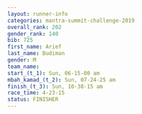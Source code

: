 ```yaml
---
layout: runner-info 
categories: mantra-summit-challenge-2019 
overall_rank: 202
gender_rank: 140
bib: 725
first_name: Arief
last_name: Budiman
gender: M
team_name:
start_(t_1): Sun, 06-15-00 am
mbah_kamad_(t_2): Sun, 07-24-25 am
finish_(t_3): Sun, 10-38-15 am
race_time: 4-23-15
status: FINISHER
---
```


